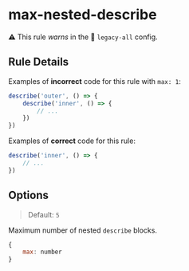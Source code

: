 # max-nested-describe

⚠️ This rule _warns_ in the 💾 `legacy-all` config.

<!-- end auto-generated rule header -->

## Rule Details

Examples of **incorrect** code for this rule with `max: 1`:

```js
describe('outer', () => {
	describe('inner', () => {
		// ...
	})
})
```

Examples of **correct** code for this rule:

```js
describe('inner', () => {
	// ...
})
```

## Options

> Default: `5`

Maximum number of nested `describe` blocks.

```js
{
	max: number
}
```
